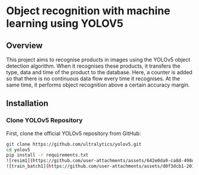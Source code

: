 # Object recognition with machine learning using YOLOV5

## Overview
This project aims to recognise products in images using the YOLOv5 object detection algorithm. When it recognises these products, it transfers the type, data and time of the product to the database. Here, a counter is added so that there is no continuous data flow every time it recognises. At the same time, it performs object recognition above a certain accuracy margin. 

## Installation

### Clone YOLOv5 Repository
First, clone the official YOLOv5 repository from GitHub:

```bash
git clone https://github.com/ultralytics/yolov5.git
cd yolov5
pip install -r requirements.txt
![resim1](https://github.com/user-attachments/assets/642e0da9-ca8d-498d-b520-0f3f3dee7db5)
![train_batch1](https://github.com/user-attachments/assets/d0f3dcb1-2012-4c21-8df9-7a7f516a2741)
